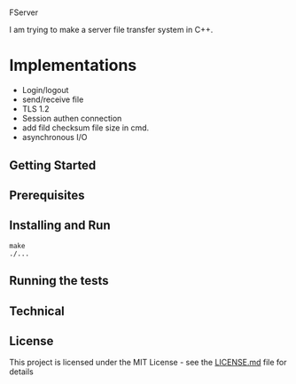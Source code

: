 #
FServer

I am trying to make a server file transfer system in C++. 


# Implementations

* Login/logout
* send/receive file
* TLS 1.2
* Session authen connection
* add fild checksum file size in cmd.
* asynchronous I/O

## Getting Started

## Prerequisites

## Installing and Run
```
make
./...
```

## Running the tests

## Technical

## License
This project is licensed under the MIT License - see the [LICENSE.md](https://github.com/nguyentrungduc08/Dinjector/blob/master/LICENSE.md) file for details


 
